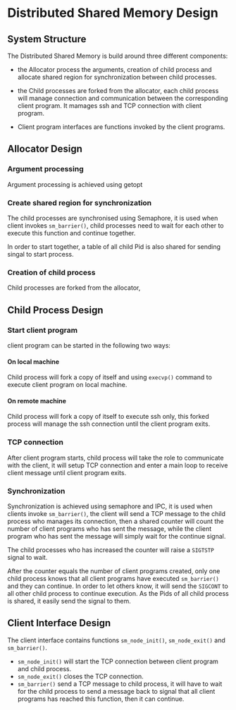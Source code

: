 # Distributed Shared Memory Design

## System Structure
The Distributed Shared Memory is build around three different components:

* the Allocator process the arguments, creation of child process and allocate shared region for synchronization between child processes.

* the Child processes are forked from the allocator, each child process will manage connection and communication between the corresponding client program. It mamages ssh and TCP connection with client program. 

* Client program interfaces are functions invoked by the client programs. 



## Allocator Design

### Argument processing
Argument processing is achieved using getopt

### Create shared region for synchronization
The child processes are synchronised using Semaphore, it is used when client invokes ```sm_barrier()```, child processes need to wait for each other to execute this function and continue together. 

In order to start together, a table of all child Pid is also shared for sending singal to start process.

### Creation of child process

Child processes are forked from the allocator, 

## Child Process Design

### Start client program
client program can be started in the following two ways:

#### On local machine
Child process will fork a copy of itself and using ```execvp()``` command to execute client program on local machine.

#### On remote machine
Child process will fork a copy of itself to execute ssh only, this forked process will manage the ssh connection until the client program exits.

### TCP connection

After client program starts, child process will take the role to communicate with the client, it will setup TCP connection and enter a main loop to receive client message until client program exits.

### Synchronization

Synchronization is achieved using semaphore and IPC, it is used when clients invoke ```sm_barrier()```, the client will send a TCP message to the child process who manages its connection, then a shared counter will count the number of client programs who has sent the message, while the client program who has sent the message will simply wait for the continue signal.

The child processes who has increased the counter will raise a ```SIGTSTP``` signal to wait.

After the counter equals the number of client programs created, only one child process knows that all client programs have executed ```sm_barrier()``` and they can continue. In order to let others know, it will send the ```SIGCONT``` to all other child process to continue execution. As the Pids of all child process is shared, it easily send the signal to them.

## Client Interface Design
The client interface contains functions ```sm_node_init()```, ```sm_node_exit()``` and ```sm_barrier()```. 

* ```sm_node_init()``` will start the TCP connection between client program and child process.
* ```sm_node_exit()``` closes the TCP connection.
* ```sm_barrier()``` send a TCP message to child process, it will have to wait for the child process to send a message back to signal that all client programs has reached this function, then it can continue.
